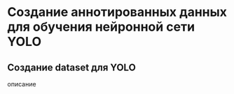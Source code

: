 # **Создание аннотированных данных для обучения нейронной сети YOLO**

## **Создание dataset для YOLO**

описание